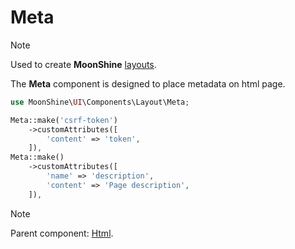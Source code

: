 # Meta

> [!NOTE]
> Used to create **MoonShine** [layouts](/docs/{{version}}/appearance/layout).

The **Meta** component is designed to place metadata on html page.

```php
use MoonShine\UI\Components\Layout\Meta;

Meta::make('csrf-token')
    ->customAttributes([
        'content' => 'token',
    ]),
Meta::make()
    ->customAttributes([
        'name' => 'description',
        'content' => 'Page description',
    ]),
```

> [!NOTE]
> Parent component: [Html](/docs/{{version}}/components/html).
